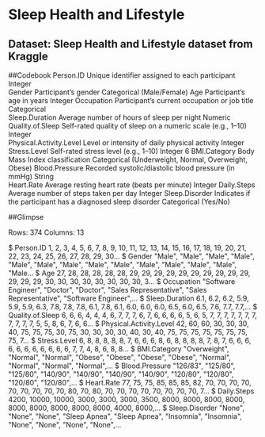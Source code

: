 # Sleep Health and Lifestyle

## Dataset: Sleep Health and Lifestyle dataset from Kraggle


##Codebook
Person.ID	              Unique identifier assigned to each participant	                          Integer	                   
Gender	                Participant’s gender	                                                    Categorical (Male/Female)
Age	                    Participant’s age in years	                                              Integer
Occupation	            Participant’s current occupation or job title         	                  Categorical	
Sleep.Duration	        Average number of hours of sleep per night	                              Numeric	
Quality.of.Sleep	      Self-rated quality of sleep on a numeric scale (e.g., 1–10)	              Integer	
Physical.Activity.Level	Level or intensity of daily physical activity                             Integer	
Stress.Level	          Self-rated stress level (e.g., 1–10)	                                    Integer	6
BMI.Category	          Body Mass Index classification	                                          Categorical (Underweight, Normal, Overweight, Obese)
Blood.Pressure	        Recorded systolic/diastolic blood pressure (in mmHg)	                    String	
Heart.Rate	            Average resting heart rate (beats per minute)	                            Integer	
Daily.Steps	            Average number of steps taken per day	                                    Integer
Sleep.Disorder	        Indicates if the participant has a diagnosed sleep disorder               Categorical (Yes/No)

##Glimpse

Rows: 374
Columns: 13

$ Person.ID               <int> 1, 2, 3, 4, 5, 6, 7, 8, 9, 10, 11, 12, 13, 14, 15, 16, 17, 18, 19, 20, 21, 22, 23, 24, 25, 26, 27, 28, 29, 30…
$ Gender                  <chr> "Male", "Male", "Male", "Male", "Male", "Male", "Male", "Male", "Male", "Male", "Male", "Male", "Male", "Male…
$ Age                     <int> 27, 28, 28, 28, 28, 28, 29, 29, 29, 29, 29, 29, 29, 29, 29, 29, 29, 29, 29, 30, 30, 30, 30, 30, 30, 30, 30, 3…
$ Occupation              <chr> "Software Engineer", "Doctor", "Doctor", "Sales Representative", "Sales Representative", "Software Engineer",…
$ Sleep.Duration          <dbl> 6.1, 6.2, 6.2, 5.9, 5.9, 5.9, 6.3, 7.8, 7.8, 7.8, 6.1, 7.8, 6.1, 6.0, 6.0, 6.0, 6.5, 6.0, 6.5, 7.6, 7.7, 7.7,…
$ Quality.of.Sleep        <int> 6, 6, 6, 4, 4, 4, 6, 7, 7, 7, 6, 7, 6, 6, 6, 6, 5, 6, 5, 7, 7, 7, 7, 7, 7, 7, 7, 7, 7, 7, 5, 5, 8, 6, 7, 6, 6…
$ Physical.Activity.Level <int> 42, 60, 60, 30, 30, 30, 40, 75, 75, 75, 30, 75, 30, 30, 30, 30, 40, 30, 40, 75, 75, 75, 75, 75, 75, 75, 75, 7…
$ Stress.Level            <int> 6, 8, 8, 8, 8, 8, 7, 6, 6, 6, 8, 6, 8, 8, 8, 8, 7, 8, 7, 6, 6, 6, 6, 6, 6, 6, 6, 6, 6, 6, 7, 7, 4, 8, 6, 8, 8…
$ BMI.Category            <chr> "Overweight", "Normal", "Normal", "Obese", "Obese", "Obese", "Obese", "Normal", "Normal", "Normal", "Normal",…
$ Blood.Pressure          <chr> "126/83", "125/80", "125/80", "140/90", "140/90", "140/90", "140/90", "120/80", "120/80", "120/80", "120/80",…
$ Heart.Rate              <int> 77, 75, 75, 85, 85, 85, 82, 70, 70, 70, 70, 70, 70, 70, 70, 70, 80, 70, 80, 70, 70, 70, 70, 70, 70, 70, 70, 7…
$ Daily.Steps             <int> 4200, 10000, 10000, 3000, 3000, 3000, 3500, 8000, 8000, 8000, 8000, 8000, 8000, 8000, 8000, 8000, 4000, 8000,…
$ Sleep.Disorder          <chr> "None", "None", "None", "Sleep Apnea", "Sleep Apnea", "Insomnia", "Insomnia", "None", "None", "None", "None",…
